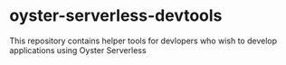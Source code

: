 # oyster-serverless-devtools
This repository contains helper tools for devlopers who wish to develop applications using Oyster Serverless

